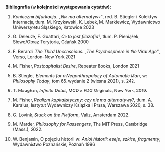 **Bibliografia (w kolejności występowania cytatów):**

1. _Konieczna bifurkacja. „Nie ma alternatywy”_, red. B. Stiegler i Kolektyw Internacja, tłum. M. Krzykawski, K. Lebek, M. Markiewicz, Wydawnictwo Uniwersytetu Śląskiego, Katowice 2023

2. G. Deleuze, F. Guattari, _Co to jest filozofia?_, tłum. P. Pieniążek, Słowo/Obraz Terytoria, Gdańsk 2000

3. F. Berardi, _The Third Unconscious. „The Psychosphere in the Viral Age”_, Verso, London–New York 2021

4. M. Fisher, _Postcapitalist Desire_, Repeater Books, London 2021

5. B. Stiegler, _Elements for a Neganthropology of Automatic Man_, w: _Philosophy Today_, tom 65, wydanie 2 (wiosna 2021), s. 242\.

6. T. Maughan, _Infinite Detail_, MCD x FDG Originals, New York, 2019\.

7. M. Fisher, _Realizm kapitalistyczny: czy nie ma alternatywy?_, tłum. A. Karalus, Instytut Wydawniczy Książka i Prasa, Warszawa 2020, s. 38\.

8. G. Lovink, _Stuck on the Platform_, Valiz, Amsterdam 2022\.

9. M. Marder, _Philosophy for Passengers_, The MIT Press, Cambridge (Mass.), 2022\.

10. W. Benjamin, O pojęciu historii w: _Anioł historii: eseje, szkice, fragmenty_, Wydawnictwo Poznańskie, Poznań 1996

